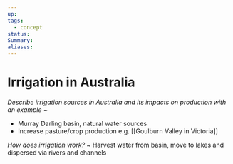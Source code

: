 ```yaml
---
up: 
tags:
  - concept
status: 
Summary:
aliases:
---
```

# Irrigation in Australia
*Describe irrigation sources in Australia and its impacts on production with an example*
~
- Murray Darling basin, natural water sources
- Increase pasture/crop production e.g. [[Goulburn Valley in Victoria]]

*How does irrigation work?*
~
Harvest water from basin, move to lakes and dispersed via rivers and channels